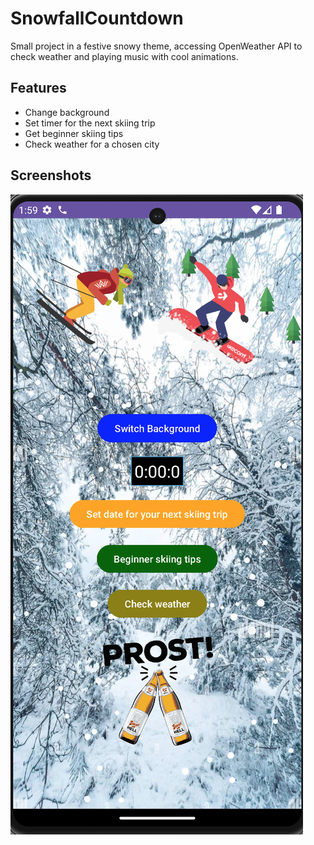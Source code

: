 # SnowfallCountdown
Small project in a festive snowy theme, accessing OpenWeather API to check weather and playing music with cool animations.

## Features

- Change background
- Set timer for the next skiing trip
- Get beginner skiing tips
- Check weather for a chosen city

## Screenshots

![Screenshot.png](Screenshot.png)
